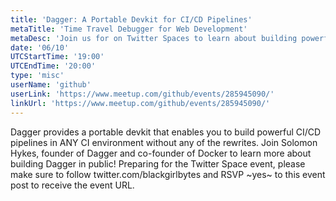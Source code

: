 ```yaml
---
title: 'Dagger: A Portable Devkit for CI/CD Pipelines'
metaTitle: 'Time Travel Debugger for Web Development'
metaDesc: 'Join us for on Twitter Spaces to learn about building powerful CI/CD pipelines with Dagger.'
date: '06/10'
UTCStartTime: '19:00'
UTCEndTime: '20:00'
type: 'misc'
userName: 'github'
userLink: 'https://www.meetup.com/github/events/285945090/'
linkUrl: 'https://www.meetup.com/github/events/285945090/'
---
```


Dagger provides a portable devkit that enables you to build powerful CI/CD pipelines in ANY CI environment without any of the rewrites. Join Solomon Hykes, founder of Dagger and co-founder of Docker to learn more about building Dagger in public!
Preparing for the Twitter Space event, please make sure to follow twitter.com/blackgirlbytes and RSVP ~yes~ to this event post to receive the event URL.

